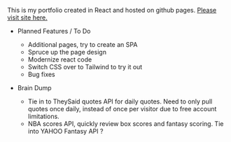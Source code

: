 This is my portfolio created in React and hosted on github pages. [Please visit site here.](https://basktballer.github.io/) 

* Planned Features / To Do
  * Additional pages, try to create an SPA
  * Spruce up the page design
  * Modernize react code
  * Switch CSS over to Tailwind to try it out
  * Bug fixes

* Brain Dump
  * Tie in to TheySaid quotes API for daily quotes. Need to only pull quotes once daily, instead of once per visitor due to free account limitations.
  * NBA scores API, quickly review box scores and fantasy scoring. Tie into YAHOO Fantasy API ?     
